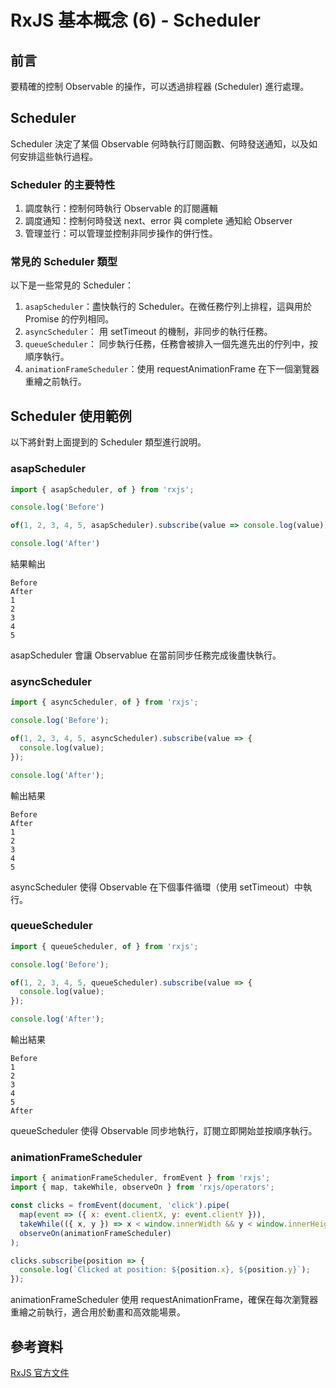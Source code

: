 # RxJS 基本概念 (6) - Scheduler

## 前言
要精確的控制 Observable 的操作，可以透過排程器 (Scheduler) 進行處理。

## Scheduler
Scheduler 決定了某個 Observable 何時執行訂閱函數、何時發送通知，以及如何安排這些執行過程。

### Scheduler 的主要特性
1. 調度執行：控制何時執行 Observable 的訂閱邏輯
2. 調度通知：控制何時發送 next、error 與 complete 通知給 Observer
3. 管理並行：可以管理並控制非同步操作的併行性。

### 常見的 Scheduler 類型
以下是一些常見的 Scheduler：
1. `asapScheduler`：盡快執行的 Scheduler。在微任務佇列上排程，這與用於 Promise 的佇列相同。
2. `asyncScheduler`： 用 setTimeout 的機制，非同步的執行任務。
3. `queueScheduler`： 同步執行任務，任務會被排入一個先進先出的佇列中，按順序執行。
4. `animationFrameScheduler`：使用 requestAnimationFrame 在下一個瀏覽器重繪之前執行。

## Scheduler 使用範例
以下將針對上面提到的 Scheduler 類型進行說明。

### asapScheduler
```js
import { asapScheduler, of } from 'rxjs';

console.log('Before')

of(1, 2, 3, 4, 5, asapScheduler).subscribe(value => console.log(value));

console.log('After')

```

結果輸出

```
Before
After
1
2
3
4
5
```

asapScheduler 會讓 Observablue 在當前同步任務完成後盡快執行。


### asyncScheduler
```js
import { asyncScheduler, of } from 'rxjs';

console.log('Before');

of(1, 2, 3, 4, 5, asyncScheduler).subscribe(value => {
  console.log(value);
});

console.log('After');
```
輸出結果
```
Before
After
1
2
3
4
5
```
asyncScheduler 使得 Observable 在下個事件循環（使用 setTimeout）中執行。

### queueScheduler
```js
import { queueScheduler, of } from 'rxjs';

console.log('Before');

of(1, 2, 3, 4, 5, queueScheduler).subscribe(value => {
  console.log(value);
});

console.log('After');
```

輸出結果
```
Before
1
2
3
4
5
After
```

queueScheduler 使得 Observable 同步地執行，訂閱立即開始並按順序執行。

### animationFrameScheduler
```js
import { animationFrameScheduler, fromEvent } from 'rxjs';
import { map, takeWhile, observeOn } from 'rxjs/operators';

const clicks = fromEvent(document, 'click').pipe(
  map(event => ({ x: event.clientX, y: event.clientY })),
  takeWhile(({ x, y }) => x < window.innerWidth && y < window.innerHeight),
  observeOn(animationFrameScheduler)
);

clicks.subscribe(position => {
  console.log(`Clicked at position: ${position.x}, ${position.y}`);
});
```

animationFrameScheduler 使用 requestAnimationFrame，確保在每次瀏覽器重繪之前執行，適合用於動畫和高效能場景。

## 參考資料
[RxJS 官方文件](https://rxjs.dev/guide/overview)

